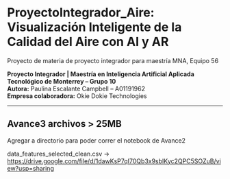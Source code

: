 # ProyectoIntegrador_Aire: Visualización Inteligente de la Calidad del Aire con AI y AR
Proyecto de materia de proyecto integrador para maestría MNA, Equipo 56

**Proyecto Integrador | Maestría en Inteligencia Artificial Aplicada**  
**Tecnológico de Monterrey – Grupo 10**  
**Autora:** Paulina Escalante Campbell – A01191962  
**Empresa colaboradora:** Okie Dokie Technologies  

---

## Avance3 archivos > 25MB

Agregar a directorio para poder correr el notebook de Avance2

data_features_selected_clean.csv -> https://drive.google.com/file/d/1dawKsP7qI70Qb3x9sbIKyc2QPC5SOZuB/view?usp=sharing
